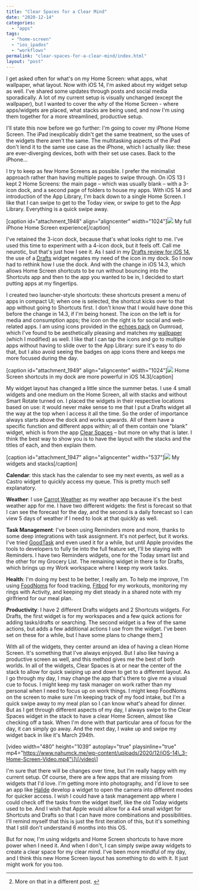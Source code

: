 ```yaml
---
title: "Clear Spaces for a Clear Mind"
date: "2020-12-14"
categories: 
  - "apps"
tags: 
  - "home-screen"
  - "ios_ipados"
  - "workflows"
permalink: "clear-spaces-for-a-clear-mind/index.html"
layout: "post"
---
```


I get asked often for what's on my Home Screen: what apps, what wallpaper, what layout. Now with iOS 14, I'm asked about my widget setup as well. I've shared some updates through posts and social media sporadically. A lot of my current setup is visually unchanged (except the wallpaper), but I wanted to cover the _why_ of the Home Screen - where apps/widgets are placed, what stacks are being used, and now I'm using them together for a more streamlined, productive setup.

I'll state this now before we go further: I'm going to cover my iPhone Home Screen. The iPad inexplicably didn't get the same treatment, so the uses of the widgets there aren't the same. The multitasking aspects of the iPad don't lend it to the same use case as the iPhone, which I actually like: these are ever-diverging devices, both with their set use cases. Back to the iPhone…

I try to keep as few Home Screens as possible. I prefer the minimalist approach rather than having multiple pages to swipe through. On iOS 13 I kept 2 Home Screens: the main page – which was usually blank – with a 3-icon dock, and a second page of folders to house my apps. With iOS 14 and introduction of the App Library, I'm back down to a single Home Screen. I like that I can swipe to get to the Today view, or swipe to get to the App Library. Everything is a quick swipe away.

\[caption id="attachment\_1948" align="aligncenter" width="1024"\][![](images/My-iOS-14.3-iPhone-Home-Screen-1024x679.png)](https://www.nahumck.me/wp-content/uploads/2020/12/My-iOS-14.3-iPhone-Home-Screen.png) My full iPhone Home Screen experience\[/caption\]

I've retained the 3-icon dock, because that's what looks right to me. I've used this time to experiment with a 4-icon dock, but it feels off. Call me neurotic, but that's just how I see it. As I said in my [Drafts review for iOS 14](https://www.macstories.net/reviews/drafts-22-review-widgets-scribble-and-more/), the use of a [Drafts](https://apps.apple.com/us/app/drafts/id1236254471?uo=4&at=1001l4VZ) widget negates my need of the icon in my dock. So I now had to rethink how I use the dock. And with the change in iOS 14.3, which allows Home Screen shortcuts to be run without bouncing into the Shortcuts app and then to the app you wanted to be in, I decided to start putting apps at my fingertips.

I created two launcher-style shortcuts: these shortcuts present a menu of apps in compact UI; when one is selected, the shortcut kicks over to that app without going to Shortcuts first. I don't know that I would have done this before the change in 14.3, if I'm being honest. The icon on the left is for media and consumption apps; the icon on the right is for social and web-related apps. I am using icons provided in the [echoes pack](https://gumroad.com/l/echoes) on Gumroad, which I've found to be aesthetically pleasing and matches my [wallpaper](https://pin.it/7HfbaWA) (which I modified) as well. I like that I can tap the icons and go to multiple apps without having to slide over to the App Library: sure it's easy to do that, but I also avoid seeing the badges on app icons there and keeps me more focused during the day.

\[caption id="attachment\_1949" align="aligncenter" width="1024"\][![](images/iOS-14.3-Dock-Shortcuts-1024x679.png)](https://www.nahumck.me/wp-content/uploads/2020/12/iOS-14.3-Dock-Shortcuts.png) Home Screen shortcuts in my dock are more powerful in iOS 14.3\[/caption\]

My widget layout has changed a little since the summer betas. I use 4 small widgets and one medium on the Home Screen, all with stacks and without Smart Rotate turned on. I placed the widgets in their respective locations based on use: it would never make sense to me that I put a Drafts widget all the way at the top when I access it all the time. So the order of importance always starts above the dock and works upwards. All of them have a specific function and different apps within; all of them contain one "blank" widget, which is from the app [Clear Spaces](https://apps.apple.com/us/app/clear-spaces/id1532666619?uo=4&at=1001l4VZ) – but more on why that is later. I think the best way to show you is to have the layout with the stacks and the titles of each, and then explain them.

\[caption id="attachment\_1947" align="aligncenter" width="537"\][![](images/iOS-14-Home-Screen-Widget-Stack-Layout-537x1024.png)](https://www.nahumck.me/wp-content/uploads/2020/12/iOS-14-Home-Screen-Widget-Stack-Layout.png) My widgets and stacks\[/caption\]

**Calendar**: this stack has the calendar to see my next events, as well as a Castro widget to quickly access my queue. This is pretty much self explanatory.

**Weather**: I use [Carrot Weather](https://apps.apple.com/us/app/carrot-weather/id961390574?uo=4&at=1001l4VZ) as my weather app because it's the best weather app for me. I have two different widgets: the first is forecast so that I can see the forecast for the day, and the second is a daily forecast so I can view 5 days of weather if I need to look at that quickly as well.

**Task Management**: I've been using Reminders more and more, thanks to some deep integrations with task assignment. It's not perfect, but it works. I've tried [GoodTask](https://apps.apple.com/us/app/goodtask-to-do-list-manager/id1068039220?uo=4&at=1001l4VZ) and even used it for a while, but until Apple provides the tools to developers to fully tie into the full feature set, I'll be staying with Reminders. I have two Reminders widgets, one for the Today smart list and the other for my Grocery List. The remaining widget in there is for Drafts, which brings up my Work workspace where I keep my work tasks.

**Health**: I'm doing my best to be better, I really am. To help me improve, I'm using [FoodNoms](https://apps.apple.com/us/app/foodnoms-food-tracker/id1479461686?uo=4&at=1001l4VZ) for food tracking, [Fitbod](https://apps.apple.com/us/app/fitbod-workout-fitness-plans/id1041517543?uo=4&at=1001l4VZ) for my workouts, monitoring my rings with Activity, and keeping my diet steady in a shared note with my girlfriend for our meal plan.

**Productivity**: I have 2 different Drafts widgets and 2 Shortcuts widgets. For Drafts, the first widget is for my workspaces and a few quick actions for adding tasks/drafts or searching. The second widget is a few of the same actions, but adds a few additional actions I use from the widget. I've been set on these for a while, but I have some plans to change them.[1](#fn-1950-later)

With all of the widgets, they center around an idea of having a clean Home Screen. It's something that I've always enjoyed. But I also like having a productive screen as well, and this method gives me the best of both worlds. In all of the widgets, Clear Spaces is at or near the center of the stack to allow for quick swiping up and down to get to a different layout. As I go through my day, I may change the app that's there to give me a visual cue to focus. I might keep my task manager on work rather than my personal when I need to focus up on work things. I might keep FoodNoms on the screen to make sure I'm keeping track of my food intake, but I'm a quick swipe away to my meal plan so I can know what's ahead for dinner. But as I get through different aspects of my day, I always swipe to the Clear Spaces widget in the stack to have a clear Home Screen, almost like checking off a task. When I'm done with that particular area of focus for the day, it can simply go away. And the next day, I wake up and swipe my widget back in like it's March 294th.

\[video width="480" height="1039" autoplay="true" playsinline="true" mp4="https://www.nahumck.me/wp-content/uploads/2020/12/iOS-14\_3-Home-Screen-Video.mp4"\]\[/video\]

I'm sure that there will be changes over time, but I'm really happy with my current setup. Of course, there are a few apps that are missing from widgets that I'd love. I'm getting more into photography, and I'd love to see an app like [Halide](https://apps.apple.com/us/app/halide-mark-ii-pro-camera/id885697368?uo=4&at=1001l4VZ) develop a widget to open the camera into different modes for quicker access. I wish I could have a task management app where I could check off the tasks from the widget itself, like the old Today widgets used to be. And I wish that Apple would allow for a 4x4 small widget for Shortcuts and Drafts so that I can have more combinations and possibilities. I'll remind myself that this is just the first iteration of this, but it's something that I still don't understand 6 months into this OS.

But for now, I'm using widgets and Home Screen shortcuts to have more power when I need it. And when I don't, I can simply swipe away widgets to create a clear space for my clear mind. I've been more mindful of my day, and I think this new Home Screen layout has something to do with it. It just might work for you too.

* * *

2. More on that in a different post. [↩](#fnref-1950-later)
